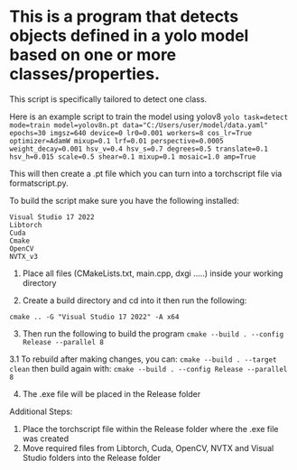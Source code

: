 # This is a program that detects objects defined in a yolo model based on one or more classes/properties. 

This script is specifically tailored to detect one class.

Here is an example script to train the model using yolov8
```yolo task=detect mode=train model=yolov8n.pt data="C:/Users/user/model/data.yaml" epochs=30 imgsz=640 device=0 lr0=0.001 workers=8 cos_lr=True optimizer=AdamW mixup=0.1 lrf=0.01 perspective=0.0005 weight_decay=0.001 hsv_v=0.4 hsv_s=0.7 degrees=0.5 translate=0.1 hsv_h=0.015 scale=0.5 shear=0.1 mixup=0.1 mosaic=1.0 amp=True```

This will then create a .pt file which you can turn into a torchscript file via formatscript.py.

To build the script make sure you have the following installed:
```
Visual Studio 17 2022 
Libtorch 
Cuda 
Cmake 
OpenCV 
NVTX_v3
```

1. Place all files (CMakeLists.txt, main.cpp, dxgi .....) inside your working directory

2. Create a build directory and cd into it then run the following:

```cmake .. -G "Visual Studio 17 2022" -A x64```

3. Then run the following to build the program
```cmake --build . --config Release --parallel 8```

3.1 To rebuild after making changes, you can:
  ```cmake --build . --target clean```
then build again with:
  ```cmake --build . --config Release --parallel 8```

4. The .exe file will be placed in the Release folder

Additional Steps:

1. Place the torchscript file within the Release folder where the .exe file was created
2. Move required files from Libtorch, Cuda, OpenCV, NVTX and Visual Studio folders into the Release folder
